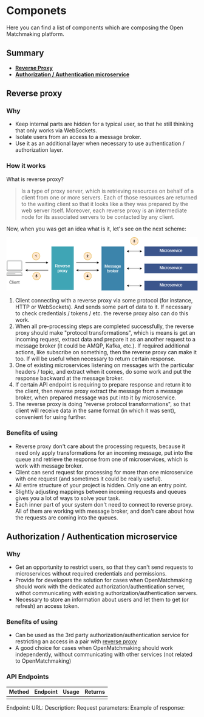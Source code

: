 # Componets

Here you can find a list of components which are сomposing the Open Matchmaking platform.

Summary
-------
- [**Reverse Proxy**](https://github.com/OpenMatchmaking/documentation/blob/master/docs/components.md#reverse-proxy)
- [**Authorization / Authentication microservice**](https://github.com/OpenMatchmaking/documentation/blob/master/docs/components.md#authorization--authentication-microservice)

Reverse proxy
------------
### Why 
- Keep internal parts are hidden for a typical user, so that he still thinking that only works via WebSockets.
- Isolate users from an access to a message broker.
- Use it as an additional layer when necessary to use authentication / authorization layer.

### How it works
What is reverse proxy?
> Is a type of proxy server, which is retrieving resources on behalf of a client from one or more servers. Each of those resources are returned to the waiting client so that it looks like a they was prepared by the web server itself. Moreover, each reverse proxy is an intermediate node for its associated servers to be contacted by any client.  

Now, when you was get an idea what is it, let's see on the next scheme:

<p align="center">
  <img src="https://github.com/OpenMatchmaking/documentation/blob/master/docs/images/reverse-proxy.png"/>
</p>

1) Client connecting with a reverse proxy via some protocol (for instance, HTTP or WebSockets). And sends some part of data to it. If necessary to check credentials / tokens / etc. the reverse proxy also can do this work.
2) When all pre-processing steps are сompleted successfully, the reverse proxy should make "protocol transformations", which is means is get an incoming request, extract data and prepare it as an another request to a message broker (it could be AMQP, Kafka, etc.). If required additional actions, like subscribe on something, then the reverse proxy can make it too. If will be useful when necessary to return certain response.
3) One of existing microservices listening on messages with the particular headers / topic, and extract when it comes, do some work and put the response backward at the message broker.
4) If certain API endpoint is requiring to prepare response and return it to the client, then reverse proxy extract the message from a message broker, when prepared message was put into it by microservice.
5) The reverse proxy is doing "reverse protocol transformations", so that client will receive data in the same format (in which it was sent), convenient for using further.

### Benefits of using
- Reverse proxy don't care about the processing requests, because it need only apply transformations for an incoming message, put into the queue and retrieve the response from one of microservices, which is work with message broker.
- Client can send request for processing for more than one microservice with one request (and sometimes it could be really useful).
- All entire structure of your project is hidden. Only one an entry point.
- Slightly adjusting mappings between incoming requests and queues gives you a lot of ways to solve your task. 
- Each inner part of your system don't need to connect to reverse proxy. All of them are working with message broker, and don't care about how the requests are coming into the queues.  

Authorization / Authentication microservice
-------------------------------------------
### Why 
- Get an opportunity to restrict users, so that they can't send requests to microservices without required credentials and permissions.
- Provide for developers the solution for cases when OpenMatchmaking should work with the dedicated authorization/authentication server, withot communicating with existing authorization/authentication servers.
- Necessary to store an information about users and let them to get (or refresh) an access token.

### Benefits of using
- Can be used as the 3rd party authorization/authentication service for restricting an access in a pair with [reverse proxy](https://github.com/OpenMatchmaking/documentation/blob/master/docs/components.md#reverse-proxy)
- A good choice for cases when OpenMatchmaking should work independently, without communicating with other services (not related to OpenMatchmaking)

### API Endpoints
| Method | Endpoint | Usage | Returns |
|---|---|---|---|
|   |   |   |   |

Endpoint:
URL:
Description:
Request parameters:
Example of response:

